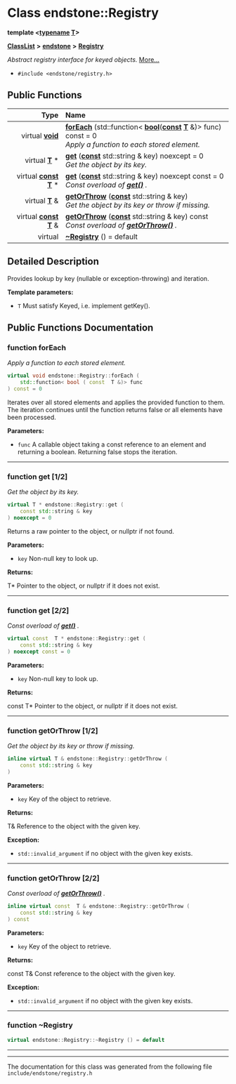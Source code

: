 

# Class endstone::Registry

**template &lt;[**typename**](classendstone_1_1Vector.md) [**T**](classendstone_1_1Vector.md)&gt;**



[**ClassList**](annotated.md) **>** [**endstone**](namespaceendstone.md) **>** [**Registry**](classendstone_1_1Registry.md)



_Abstract registry interface for keyed objects._ [More...](#detailed-description)

* `#include <endstone/registry.h>`





































## Public Functions

| Type | Name |
| ---: | :--- |
| virtual [**void**](classendstone_1_1Vector.md) | [**forEach**](#function-foreach) (std::function&lt; [**bool**](classendstone_1_1Vector.md)([**const**](classendstone_1_1Vector.md) [**T**](classendstone_1_1Vector.md) &)&gt; func) const = 0<br>_Apply a function to each stored element._  |
| virtual [**T**](classendstone_1_1Vector.md) \* | [**get**](#function-get-12) ([**const**](classendstone_1_1Vector.md) std::string & key) noexcept = 0<br>_Get the object by its key._  |
| virtual [**const**](classendstone_1_1Vector.md) [**T**](classendstone_1_1Vector.md) \* | [**get**](#function-get-22) ([**const**](classendstone_1_1Vector.md) std::string & key) noexcept const = 0<br>_Const overload of_ [_**get()**_](classendstone_1_1Registry.md#function-get-12) _._ |
| virtual [**T**](classendstone_1_1Vector.md) & | [**getOrThrow**](#function-getorthrow-12) ([**const**](classendstone_1_1Vector.md) std::string & key) <br>_Get the object by its key or throw if missing._  |
| virtual [**const**](classendstone_1_1Vector.md) [**T**](classendstone_1_1Vector.md) & | [**getOrThrow**](#function-getorthrow-22) ([**const**](classendstone_1_1Vector.md) std::string & key) const<br>_Const overload of_ [_**getOrThrow()**_](classendstone_1_1Registry.md#function-getorthrow-12) _._ |
| virtual  | [**~Registry**](#function-registry) () = default<br> |




























## Detailed Description


Provides lookup by key (nullable or exception-throwing) and iteration.




**Template parameters:**


* `T` Must satisfy Keyed, i.e. implement getKey(). 




    
## Public Functions Documentation




### function forEach 

_Apply a function to each stored element._ 
```C++
virtual void endstone::Registry::forEach (
    std::function< bool ( const  T &)> func
) const = 0
```



Iterates over all stored elements and applies the provided function to them. The iteration continues until the function returns false or all elements have been processed.




**Parameters:**


* `func` A callable object taking a const reference to an element and returning a boolean. Returning false stops the iteration. 




        

<hr>



### function get [1/2]

_Get the object by its key._ 
```C++
virtual T * endstone::Registry::get (
    const std::string & key
) noexcept = 0
```



Returns a raw pointer to the object, or nullptr if not found.




**Parameters:**


* `key` Non-null key to look up. 



**Returns:**

T\* Pointer to the object, or nullptr if it does not exist. 





        

<hr>



### function get [2/2]

_Const overload of_ [_**get()**_](classendstone_1_1Registry.md#function-get-12) _._
```C++
virtual const  T * endstone::Registry::get (
    const std::string & key
) noexcept const = 0
```





**Parameters:**


* `key` Non-null key to look up. 



**Returns:**

const T\* Pointer to the object, or nullptr if it does not exist. 





        

<hr>



### function getOrThrow [1/2]

_Get the object by its key or throw if missing._ 
```C++
inline virtual T & endstone::Registry::getOrThrow (
    const std::string & key
) 
```





**Parameters:**


* `key` Key of the object to retrieve. 



**Returns:**

T& Reference to the object with the given key. 




**Exception:**


* `std::invalid_argument` if no object with the given key exists. 




        

<hr>



### function getOrThrow [2/2]

_Const overload of_ [_**getOrThrow()**_](classendstone_1_1Registry.md#function-getorthrow-12) _._
```C++
inline virtual const  T & endstone::Registry::getOrThrow (
    const std::string & key
) const
```





**Parameters:**


* `key` Key of the object to retrieve. 



**Returns:**

const T& Const reference to the object with the given key. 




**Exception:**


* `std::invalid_argument` if no object with the given key exists. 




        

<hr>



### function ~Registry 

```C++
virtual endstone::Registry::~Registry () = default
```




<hr>

------------------------------
The documentation for this class was generated from the following file `include/endstone/registry.h`

